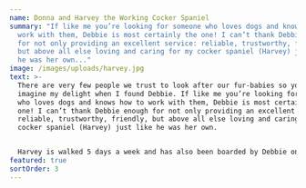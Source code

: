 ```yaml
---
name: Donna and Harvey the Working Cocker Spaniel
summary: "If like me you’re looking for someone who loves dogs and knows how to
  work with them, Debbie is most certainly the one! I can’t thank Debbie enough
  for not only providing an excellent service: reliable, trustworthy, friendly,
  but above all else loving and caring for my cocker spaniel (Harvey) just like
  he was her own..."
image: /images/uploads/harvey.jpg
text: >-
  There are very few people we trust to look after our fur-babies so you can
  imagine my delight when I found Debbie. If like me you’re looking for someone
  who loves dogs and knows how to work with them, Debbie is most certainly the
  one! I can’t thank Debbie enough for not only providing an excellent service:
  reliable, trustworthy, friendly, but above all else loving and caring for my
  cocker spaniel (Harvey) just like he was her own.


  Harvey is walked 5 days a week and has also been boarded by Debbie on several occasions; I’m always totally relaxed knowing that Harvey is in very good hands. He thoroughly enjoys his time with Debbie; she’s taken the time and interest to understand his quirky spaniel ways and needs; he totally adores her — he told me so!”
featured: true
sortOrder: 3
---
```

